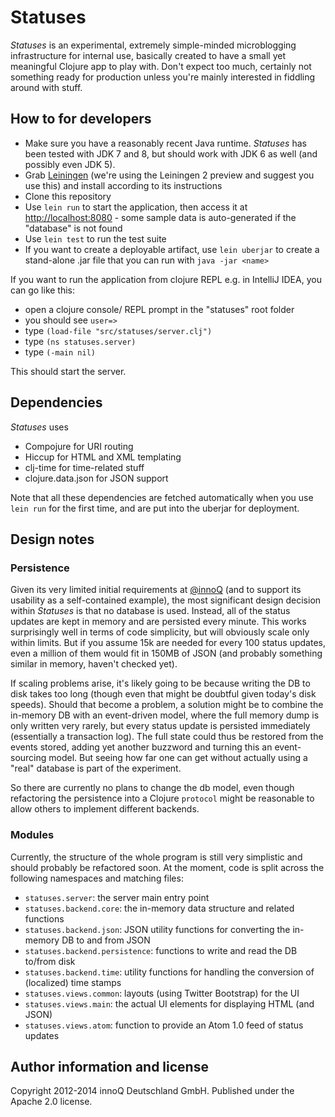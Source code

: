 # Statuses

_Statuses_ is an experimental, extremely simple-minded microblogging
infrastructure for internal use, basically created to have a small yet
meaningful Clojure app to play with. Don't expect too much, certainly
not something ready for production unless you're mainly interested in
fiddling around with stuff.

## How to for developers

* Make sure you have a reasonably recent Java runtime. _Statuses_ has
  been tested with JDK 7 and 8, but should work with JDK 6 as well (and
  possibly even JDK 5).
* Grab [Leiningen](http://leiningen.org/#install) (we're using the Leiningen 2 preview and
  suggest you use this) and install according to its instructions
* Clone this repository
* Use `lein run` to start the application, then access it at
  [http://localhost:8080](http://localhost:8080) - some sample data is
  auto-generated if the "database" is not found
* Use `lein test` to run the test suite
* If you want to create a deployable artifact, use `lein uberjar` to
  create a stand-alone .jar file that you can run with `java -jar
  <name>`


If you want to run the application from clojure REPL e.g. in IntelliJ IDEA, you can go like this:

* open a clojure console/ REPL prompt in the "statuses" root folder
* you should see `user=>`
* type `(load-file "src/statuses/server.clj")` <ENTER>
* type `(ns statuses.server)` <ENTER>
* type `(-main nil)` <ENTER>

This should start the server.


## Dependencies

_Statuses_ uses

* Compojure for URI routing
* Hiccup for HTML and XML templating
* clj-time for time-related stuff
* clojure.data.json for JSON support

Note that all these dependencies are fetched automatically when you
use `lein run` for the first time, and are put into the uberjar for
deployment.

## Design notes

### Persistence

Given its very limited initial requirements at [@innoQ](https://www.innoq.com) (and to support
its usability as a self-contained example), the most significant
design decision within _Statuses_ is that no database is
used. Instead, all of the status updates are kept in memory and are
persisted every minute. This works surprisingly well in terms of code
simplicity, but will obviously scale only within limits. But if you
assume 15k are needed for every 100 status updates, even a million of
them would fit in 150MB of JSON (and probably something similar in
memory, haven't checked yet).

If scaling problems arise, it's likely going to be because writing the
DB to disk takes too long (though even that might be doubtful given
today's disk speeds). Should that become a problem, a solution might
be to combine the in-memory DB with an event-driven model, where the
full memory dump is only written very rarely, but every status update
is persisted immediately (essentially a transaction log). The full
state could thus be restored from the events stored, adding yet
another buzzword and turning this an event-sourcing model. But seeing
how far one can get without actually using a "real" database is part
of the experiment.

So there are currently no plans to change the db model, even though
refactoring the persistence into a Clojure `protocol` might be
reasonable to allow others to implement different backends.

### Modules

Currently, the structure of the whole program is still very simplistic
and should probably be refactored soon. At the moment, code is split
across the following namespaces and matching files:

* `statuses.server`: the server main entry point
* `statuses.backend.core`: the in-memory data structure and related functions
* `statuses.backend.json`: JSON utility functions for converting the
  in-memory DB to and from JSON
* `statuses.backend.persistence`: functions to write and read the DB
  to/from disk
* `statuses.backend.time`: utility functions for handling the
  conversion of (localized) time stamps
* `statuses.views.common`: layouts (using Twitter Bootstrap) for the UI
* `statuses.views.main`: the actual UI elements for displaying HTML
  (and JSON)
* `statuses.views.atom`: function to provide an Atom 1.0 feed of
  status updates


## Author information and license

Copyright 2012-2014 innoQ Deutschland GmbH. Published under the Apache 2.0 license.
